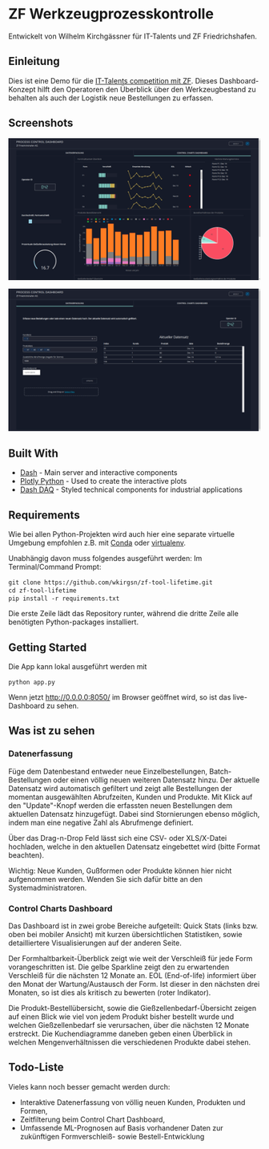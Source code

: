 # ZF Werkzeugprozesskontrolle

Entwickelt von Wilhelm Kirchgässner für IT-Talents und ZF Friedrichshafen.

## Einleitung
Dies ist eine Demo für die [IT-Talents competition mit ZF](https://www.it-talents.de/foerderung/code-competition/zf-code-competition-11-2019/).
Dieses Dashboard-Konzept hilft den Operatoren den Überblick über den
Werkzeugbestand zu behalten als auch der Logistik neue Bestellungen zu erfassen.

## Screenshots
![initial](img/screencapture1.png)

![initial](img/screencapture2.png)

## Built With
* [Dash](https://dash.plot.ly/) - Main server and interactive components 
* [Plotly Python](https://plot.ly/python/) - Used to create the interactive plots
* [Dash DAQ](https://dash.plot.ly/dash-daq) - Styled technical components for industrial applications

## Requirements
Wie bei allen Python-Projekten wird auch hier eine separate virtuelle
 Umgebung empfohlen z.B. mit [Conda](https://anaconda.org/anaconda/conda ) 
 oder [virtualenv](https://virtualenv.pypa.io/en/latest/).
 
Unabhängig davon muss folgendes ausgeführt werden:
 Im Terminal/Command Prompt:
 ```
git clone https://github.com/wkirgsn/zf-tool-lifetime.git
cd zf-tool-lifetime
pip install -r requirements.txt
```
Die erste Zeile lädt das Repository runter, während die dritte Zeile alle 
benötigten Python-packages installiert.

## Getting Started
Die App kann lokal ausgeführt werden mit
```
python app.py
```
Wenn jetzt http://0.0.0.0:8050/ im Browser geöffnet wird, so ist das 
live-Dashboard zu sehen.

## Was ist zu sehen
### Datenerfassung

Füge dem Datenbestand entweder neue Einzelbestellungen, Batch-Bestellungen 
oder einen völlig neuen weiteren Datensatz hinzu.
Der aktuelle Datensatz wird automatisch gefiltert und zeigt alle Bestellungen 
der momentan ausgewählten Abrufzeiten, Kunden und Produkte.
Mit Klick auf den "Update"-Knopf werden die erfassten neuen Bestellungen dem 
aktuellen Datensatz hinzugefügt. Dabei sind Stornierungen ebenso möglich, 
indem man eine negative Zahl als Abrufmenge definiert.

Über das Drag-n-Drop Feld lässt sich eine CSV- oder XLS/X-Datei hochladen, 
welche in den aktuellen Datensatz eingebettet wird (bitte Format beachten).

Wichtig: Neue Kunden, Gußformen oder Produkte können hier nicht aufgenommen 
werden. Wenden Sie sich dafür bitte an den Systemadministratoren.

### Control Charts Dashboard
Das Dashboard ist in zwei grobe Bereiche aufgeteilt: Quick Stats (links bzw. 
oben bei mobiler Ansicht) mit kurzen übersichtlichen Statistiken, sowie 
detailliertere Visualisierungen auf der anderen Seite.

Der Formhaltbarkeit-Überblick zeigt wie weit der Verschleiß für jede Form 
vorangeschritten ist. Die gelbe Sparkline zeigt den zu erwartenden Verschleiß 
für die nächsten 12 Monate an. EOL (End-of-life) informiert über den Monat der 
Wartung/Austausch der Form. Ist dieser in den nächsten drei Monaten, so ist 
dies als kritisch zu bewerten (roter Indikator).

Die Produkt-Bestellübersicht, sowie die Gießzellenbedarf-Übersicht zeigen auf
einen Blick wie viel von jedem Produkt bisher bestellt wurde und welchen 
Gießzellenbedarf sie verursachen, über die nächsten 12 Monate erstreckt.
Die Kuchendiagramme daneben geben einen Überblick in welchen 
Mengenverhältnissen die verschiedenen Produkte dabei stehen.

## Todo-Liste
Vieles kann noch besser gemacht werden durch:
* Interaktive Datenerfassung von völlig neuen Kunden, Produkten und Formen,
* Zeitfilterung beim Control Chart Dashboard,
* Umfassende ML-Prognosen auf Basis vorhandener Daten zur zukünftigen
 Formverschleiß- sowie Bestell-Entwicklung
